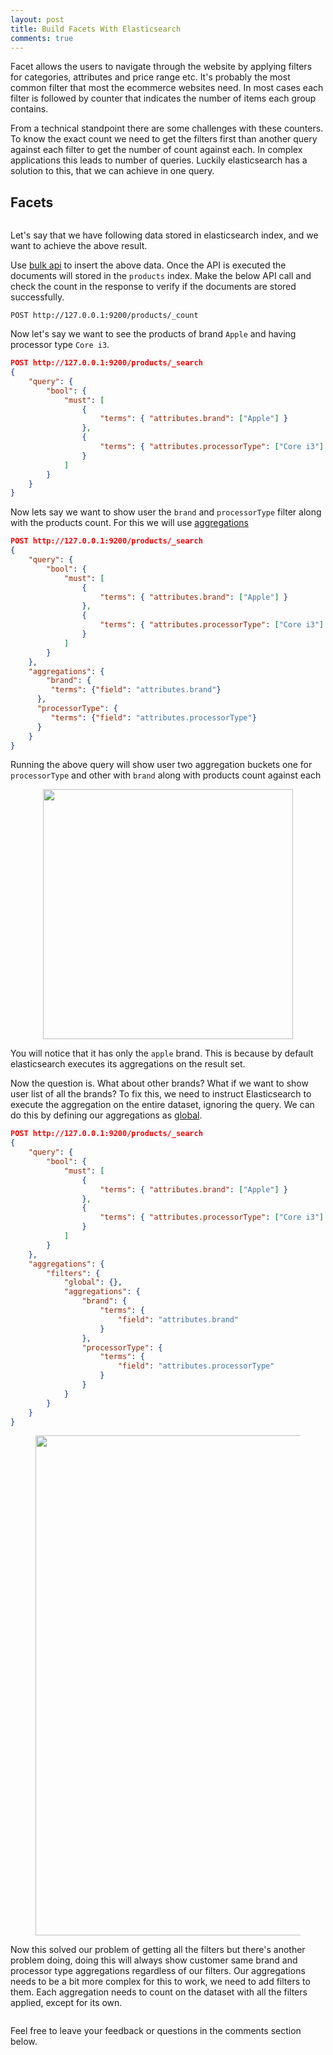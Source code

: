 ```yaml
---
layout: post
title: Build Facets With Elasticsearch
comments: true
---
```


Facet allows the users to navigate through the website by applying filters for categories, attributes and price range etc. It's probably the most common filter that most the ecommerce websites need. In most cases each filter is followed by counter that indicates the number of items each group contains.

From a technical standpoint there are some challenges with these counters. To know the exact count we need to get the filters first than another query against each filter to get the number of count against each. In complex applications this leads to number of queries. Luckily elasticsearch has a solution to this, that we can achieve in one query.

## Facets

<figure align="center"> 
    <img src="{{ site.baseurl }}/img/20200611/facets.png" style="max-width:635px;" alt=""/>
</figure>

Let's say that we have following data stored in elasticsearch index, and we want to achieve the above result.

<script src="https://gist.github.com/Idnan/bab028aa46b9bbe71c3639129e226048.js"></script>

Use [bulk api](https://www.elastic.co/guide/en/elasticsearch/reference/current/docs-bulk.html) to insert the above data. Once the API is executed the documents will stored in the `products` index. Make the below API call and check the count in the response to verify if the documents are stored successfully.

```shell
POST http://127.0.0.1:9200/products/_count
```

Now let's say we want to see the products of brand `Apple` and having processor type `Core i3`.   
```json
POST http://127.0.0.1:9200/products/_search
{
    "query": {
        "bool": {
            "must": [
                {
                    "terms": { "attributes.brand": ["Apple"] }
                },
                {
                    "terms": { "attributes.processorType": ["Core i3"] }
                }
            ]
        }
    }
}
```

Now lets say we want to show user the `brand` and `processorType` filter along with the products count. For this we will use [aggregations](https://www.elastic.co/guide/en/elasticsearch/reference/current/search-aggregations.html)
```json
POST http://127.0.0.1:9200/products/_search
{
    "query": {
        "bool": {
            "must": [
                {
                    "terms": { "attributes.brand": ["Apple"] }
                },
                {
                    "terms": { "attributes.processorType": ["Core i3"] }
                }
            ]
        }
    },
    "aggregations": {
        "brand": {
         "terms": {"field": "attributes.brand"}
      },
      "processorType": {
         "terms": {"field": "attributes.processorType"}
      }
    }
}
```
Running the above query will show user two aggregation buckets one for `processorType` and other with `brand` along with products count against each  
<figure align="center"> 
    <img src="{{ site.baseurl }}/img/20200611/aggregation_1.png" style="height: 400px; width: auto;" alt=""/>
</figure>

You will notice that it has only the `apple` brand. This is because by default elasticsearch executes its aggregations on the result set. 

Now the question is. What about other brands? What if we want to show user list of all the brands? To fix this, we need to instruct Elasticsearch to execute the aggregation on the entire dataset, ignoring the query. We can do this by defining our aggregations as [global](https://www.elastic.co/guide/en/elasticsearch/reference/current/search-aggregations-bucket-global-aggregation.html).
```json
POST http://127.0.0.1:9200/products/_search
{
    "query": {
        "bool": {
            "must": [
                {
                    "terms": { "attributes.brand": ["Apple"] }
                },
                {
                    "terms": { "attributes.processorType": ["Core i3"] }
                }
            ]
        }
    },
    "aggregations": {
        "filters": {
            "global": {},
            "aggregations": {
                "brand": {
                    "terms": {
                        "field": "attributes.brand"
                    }
                },
                "processorType": {
                    "terms": {
                        "field": "attributes.processorType"
                    }
                }
            }
        }
    }
}
``` 
<figure align="center"> 
    <img src="{{ site.baseurl }}/img/20200611/aggregation_2.png" style="height: 800px; width: auto;" alt=""/>
</figure>

Now this solved our problem of getting all the filters but there's another problem doing, doing this will always show customer same brand and processor type aggregations regardless of our filters. Our aggregations needs to be a bit more complex for this to work, we need to add filters to them. Each aggregation needs to count on the dataset with all the filters applied, except for its own.

```json

``` 

Feel free to leave your feedback or questions in the comments section below.
